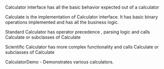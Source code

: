 Calculator interface has all the basic behavior expected out of a calculator

Calculate is the implementation of Calculator interface. It has basic binary operations implemented and has all the business logic.

Standard Calculator  has operator precedence , parsing logic and calls Calculate or subclasses of Calculate

Scientific Calculator  has more complex functionality and calls Calculate or subclasses of Calculate

CalculatorDemo - Demonstrates various calculators.

